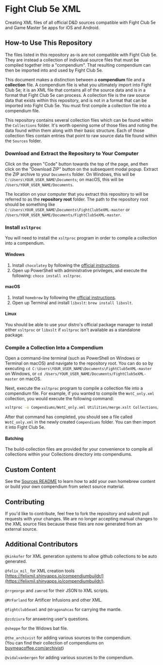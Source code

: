 # Fight Club 5e XML

Creating XML files of all official D&D sources compatible with Fight Club 5e and Game Master 5e apps for iOS and Android.

## How-to Use This Repository

The files listed in this repository as-is are not compatible with Fight Club 5e. They are instead a collection of individual source files that must be compiled together into a "compendium". That resulting compendium can then be imported into and used by Fight Club 5e.

This document makes a distinction between a **compendium** file and a **collection** file. A compendium file is what you ultimately import into Fight Club 5e; it is an XML file that contains all of the source data and is in a format that Fight Club 5e can process. A collection file is the raw source data that exists within this repository, and is not in a format that can be imported into Fight Club 5e. You must first compile a collection file into a compendium file.

This repository contains several collection files which can be found within the `Collections` folder. It's worth opening some of those files and noting the data found within them along with their basic structure. Each of those collection files contain entries that point to raw source data file found within the `Sources` folder.

### Download and Extract the Repository to Your Computer

Click on the green "Code" button towards the top of the page, and then click on the "Download ZIP" button on the subsequent modal popup. Extract the ZIP archive to your `Documents` folder. On Windows, this will be `C:\Users\YOUR_USER_NAME\Documents`; on macOS, this will be `/Users/YOUR_USER_NAME/Documents`.

The location on your computer that you extract this repository to will be referred to as the **repository root** folder. The path to the repository root should be something like `C:\Users\YOUR_USER_NAME\Documents\FightClub5eXML-master` or `/Users/YOUR_USER_NAME/Documents/FightClub5eXML-master`.

### Install `xsltproc`

You will need to install the `xsltproc` program in order to compile a collection into a compendium.

#### Windows

1. Install `chocolatey` by following the [official instructions](https://chocolatey.org/install).
1. Open up PowerShell with administrative privileges, and execute the following: `choco install xsltproc`.

#### macOS

1. Install `homebrew` by following the [official instructions](https://brew.sh/).
1. Open up Terminal and install `libxslt`: `brew install libxslt`.

#### Linux

You should be able to use your distro's official package manager to install either `xsltproc` or `libxslt` if `xsltproc` isn't available as a standalone package.

### Compile a Collection Into a Compendium

Open a command-line terminal (such as PowerShell on Windows or Terminal on macOS) and navigate to the repository root. You can do so by executing `cd C:\Users\YOUR_USER_NAME\Documents\FightClub5eXML-master` on Windows, or `cd /Users/YOUR_USER_NAME/Documents/FightClub5eXML-master` on macOS.

Next, execute the `xsltproc` program to compile a collection file into a compendium file. For example, if you wanted to compile the `WotC_only.xml` collection, you would execute the following command:

```bash
xsltproc -o Compendiums/WotC_only.xml Utilities/merge.xslt Collections/WotC_only.xml
```

After that command has completed, you should see a file called `WotC_only.xml` in the newly created `Compendiums` folder. You can then import it into Fight Club 5e.

#### Batching

The build-collection files are provided for your convenience to compile all collections within your Collections directory into compendiums.

## Custom Content

See the [Sources README](SOURCES.md) to learn how to add your own homebrew content or build your own compendium from select source material.

## Contributing

If you'd like to contribute, feel free to fork the repository and submit pull requests with your changes. We are no longer accepting manual changes to the XML source files because these files are now generated from an external source.

## Additional Contributors

`@kinkofer` for XML generation systems to allow github collections to be auto generated.

`@felix_mil_` for XML creation tools [https://felixmil.shinyapps.io/compendiumbuildr/](https://felixmil.shinyapps.io/compendiumbuildr/).

`@rrgeorge` and `zamrod` for their JSON to XML scripts.

`@MrFarland` for Artificer Infusions and other XML.

`@fightclub5exml` and `@dragonahcas` for carrying the mantle.

`@zcdziura` for answering user's questions.

`@sheppe` for the Widows bat file.

`@the_archivist` for adding various sources to the compendium.  
(You can find their collection of compendiums on [buymeacoffee.com/archivist](https://buymeacoffee.com/archivist))

`@vidalvanbergen` for adding various sources to the compendium.
